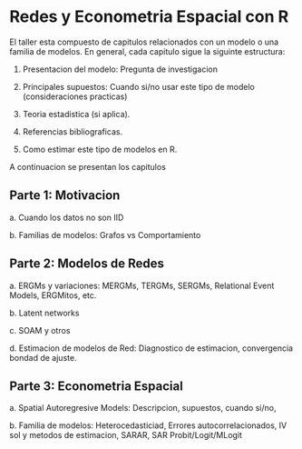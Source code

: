 # Redes y Econometria Espacial con R

El taller esta compuesto de capitulos relacionados con un modelo o una familia
de modelos. En general, cada capitulo sigue la siguinte estructura:

1.  Presentacion del modelo: Pregunta de investigacion

2.  Principales supuestos: Cuando si/no usar este tipo de modelo (consideraciones
    practicas)

3.  Teoria estadistica (si aplica).

4.  Referencias bibliograficas.

5.  Como estimar este tipo de modelos en R.

A continuacion se presentan los capitulos

## Parte 1: Motivacion

a.  Cuando los datos no son IID

b.  Familias de modelos: Grafos vs Comportamiento

## Parte 2: Modelos de Redes

a.  ERGMs y variaciones: MERGMs, TERGMs, SERGMs, Relational Event Models, ERGMitos, etc.

b.  Latent networks

c.  SOAM y otros

d.  Estimacion de modelos de Red: Diagnostico de estimacion, convergencia
    bondad de ajuste.

## Parte 3: Econometria Espacial

a.  Spatial Autoregresive Models: Descripcion, supuestos, cuando si/no,

b.  Familia de modelos: Heterocedasticiad, Errores autocorrelacionados, IV sol
    y metodos de estimacion, SARAR, SAR Probit/Logit/MLogit




